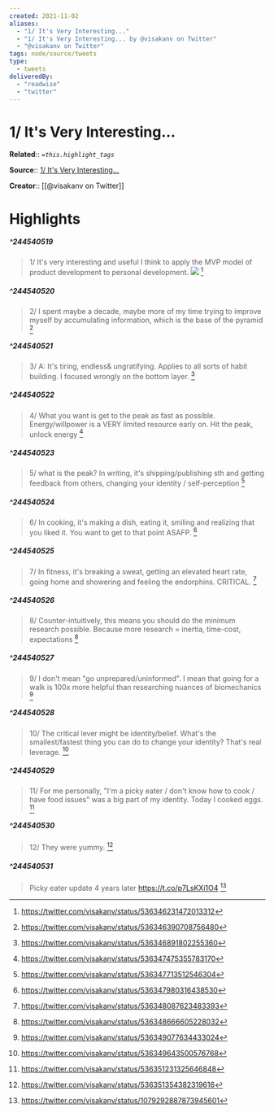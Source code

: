 ```yaml
---
created: 2021-11-02
aliases:
  - "1/ It's Very Interesting..."
  - "1/ It's Very Interesting... by @visakanv on Twitter"
  - "@visakanv on Twitter"
tags: node/source/tweets
type:
  - tweets
deliveredBy:
  - "readwise"
  - "twitter"
---
```

# 1/ It's Very Interesting...

**Related**:: 
*`=this.highlight_tags`*

**Source**:: [1/ It's Very Interesting...](https://twitter.com/visakanv/status/536346231472013312)

**Creator**:: [[@visakanv on Twitter]]

# Highlights
##### ^244540519
  
> 1/ It's very interesting and useful I think to apply the MVP model of product development to personal development. 
> ![](https://pbs.twimg.com/media/B3F8De3CEAA8hKB.png) 
  [^244540519]

[^244540519]:  https://twitter.com/visakanv/status/536346231472013312

##### ^244540520
  
> 2/ I spent maybe a decade, maybe more of my time trying to improve myself by accumulating information, which is the base of the pyramid 
  [^244540520]

[^244540520]:  https://twitter.com/visakanv/status/536346390708756480

##### ^244540521
  
> 3/ A: It's tiring, endless& ungratifying. Applies to all sorts of habit building. I focused wrongly on the bottom layer. 
  [^244540521]

[^244540521]:  https://twitter.com/visakanv/status/536346891802255360

##### ^244540522
  
> 4/ What you want is get to the peak as fast as possible. Energy/willpower is a VERY limited resource early on. Hit the peak, unlock energy 
  [^244540522]

[^244540522]:  https://twitter.com/visakanv/status/536347475355783170

##### ^244540523
  
> 5/ what is the peak? In writing, it's shipping/publishing sth and getting feedback from others, changing your identity / self-perception 
  [^244540523]

[^244540523]:  https://twitter.com/visakanv/status/536347713512546304

##### ^244540524
  
> 6/ In cooking, it's making a dish, eating it, smiling and realizing that you liked it. You want to get to that point ASAFP. 
  [^244540524]

[^244540524]:  https://twitter.com/visakanv/status/536347980316438530

##### ^244540525
  
> 7/ In fitness, it's breaking a sweat, getting an elevated heart rate, going home and showering and feeling the endorphins. CRITICAL. 
  [^244540525]

[^244540525]:  https://twitter.com/visakanv/status/536348087623483393

##### ^244540526
  
> 8/ Counter-intuitively, this means you should do the minimum research possible. Because more research = inertia, time-cost, expectations 
  [^244540526]

[^244540526]:  https://twitter.com/visakanv/status/536348666605228032

##### ^244540527
  
> 9/ I don't mean "go unprepared/uninformed". I mean that going for a walk is 100x more helpful than researching nuances of biomechanics 
  [^244540527]

[^244540527]:  https://twitter.com/visakanv/status/536349077634433024

##### ^244540528
  
> 10/ The critical lever might be identity/belief. What's the smallest/fastest thing you can do to change your identity? That's real leverage. 
  [^244540528]

[^244540528]:  https://twitter.com/visakanv/status/536349643500576768

##### ^244540529
  
> 11/ For me personally, "I'm a picky eater / don't know how to cook / have food issues" was a big part of my identity. Today I cooked eggs. 
  [^244540529]

[^244540529]:  https://twitter.com/visakanv/status/536351231325646848

##### ^244540530
  
> 12/ They were yummy. 
  [^244540530]

[^244540530]:  https://twitter.com/visakanv/status/536351354382319616

##### ^244540531
  
> Picky eater update 4 years later https://t.co/p7LsKXi1O4 
  [^244540531]

[^244540531]:  https://twitter.com/visakanv/status/1079292887873945601

